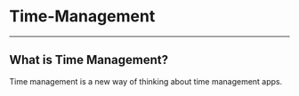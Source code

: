# Time-Management
---
## What is Time Management?
Time management is a new way of thinking about time management apps.